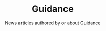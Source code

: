 ---
layout: tag_index
title: Guidance
tag: guidance
subtitle: News articles authored by or about Guidance
permalink: /tags/guidance/
---
